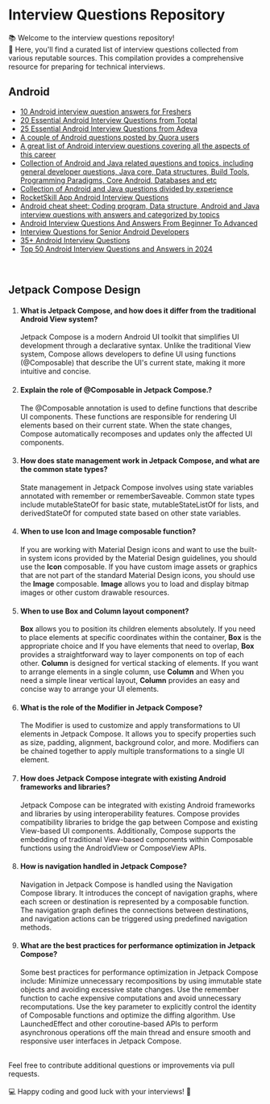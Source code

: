 
# Interview Questions Repository

📚 Welcome to the interview questions repository!<br>
🌟 Here, you'll find a curated list of interview questions collected from various reputable sources. This compilation provides a comprehensive resource for preparing for technical interviews.

## Android
<ul dir="auto">
<li><a href="http://www.careerride.com/android-interview-questions.aspx" rel="nofollow">10 Android interview question answers for Freshers</a></li>
<li><a href="http://www.toptal.com/android/interview-questions" rel="nofollow">20 Essential Android Interview Questions from Toptal</a></li>
<li><a href="https://adevait.com/android/interview-questions" rel="nofollow">25 Essential Android Interview Questions from Adeva</a></li>
<li><a href="https://www.quora.com/What-are-good-job-interview-questions-for-an-Android-developer" rel="nofollow">A couple of Android questions posted by Quora users</a></li>
<li><a href="http://www.tutorialspoint.com/android/android_interview_questions.htm" rel="nofollow">A great list of Android interview questions covering all the aspects of this career</a></li>
<li><a href="https://github.com/derekargueta/Android-Interview-Questions">Collection of Android and Java related questions and topics, including general developer questions, Java core, Data structures, Build Tools, Programming Paradigms, Core Android, Databases and etc</a></li>
<li><a href="https://medium.com/@neteinstein/not-another-android-interviews-article-the-questions-3dedafa30bec" rel="nofollow">Collection of Android and Java questions divided by experience</a></li>
<li><a href="https://github.com/mindash/android-structured-interview">RocketSkill App Android Interview Questions</a></li>
<li><a href="https://github.com/anitaa1990/Android-Cheat-sheet">Android cheat sheet: Coding program, Data structure, Android and Java interview questions with answers and categorized by topics</a></li>
<li><a href="https://www.andreasschrade.com/2017/02/23/android-interview-questions/" rel="nofollow">Android Interview Questions And Answers From Beginner To Advanced</a></li>
<li><a href="https://github.com/mohsenoid/Android-Interview-Questions">Interview Questions for Senior Android Developers</a></li>
<li><a href="https://www.interviewbit.com/android-interview-questions/" rel="nofollow">35+ Android Interview Questions</a></li>
<li><a href="https://www.edureka.co/blog/interview-questions/top-android-interview-questions-for-beginners/ rel="nofollow">Top 50 Android Interview Questions and Answers in 2024</a></li>
</ul>
<br>

## Jetpack Compose Design
<ol dir="auto">
<li>
<h4 tabindex="-1" dir="auto"><a class="anchor" aria-hidden="true" tabindex="-1"></a>What is Jetpack Compose, and how does it differ from the traditional Android View system?</h4>
<p dir="auto">Jetpack Compose is a modern Android UI toolkit that simplifies UI development through a declarative syntax. Unlike the traditional View system, Compose allows developers to define UI using functions (@Composable) that describe the UI's current state, making it more intuitive and concise.</p>
</li>
<li>
<h4 tabindex="-1" dir="auto"><a class="anchor" aria-hidden="true" tabindex="-1" ></a>Explain the role of @Composable in Jetpack Compose.?</h4>
<p dir="auto">The @Composable annotation is used to define functions that describe UI components. These functions are responsible for rendering UI elements based on their current state. When the state changes, Compose automatically recomposes and updates only the affected UI components.</p>
</li>
<li>
<h4 tabindex="-1" dir="auto"><a class="anchor" aria-hidden="true" tabindex="-1"></a>How does state management work in Jetpack Compose, and what are the common state types?</h4>
<p dir="auto">State management in Jetpack Compose involves using state variables annotated with remember or rememberSaveable. Common state types include mutableStateOf for basic state, mutableStateListOf for lists, and derivedStateOf for computed state based on other state variables.</p>
</li>
<li>
<h4 tabindex="-1" dir="auto"><a class="anchor" aria-hidden="true" tabindex="-1"></a>When to use Icon and Image composable function?</h4>
<p dir="auto">If you are working with Material Design icons and want to use the built-in system icons provided by the Material Design guidelines, you should use the <b>Icon</b> composable. If you have custom image assets or graphics that are not part of the standard Material Design icons, you should use the <b>Image</b> composable. <b>Image</b> allows you to load and display bitmap images or other custom drawable resources.</p>
</li>
<li>
<h4 tabindex="-1" dir="auto"><a class="anchor" aria-hidden="true" tabindex="-1"></a>When to use Box and Column layout component?</h4>
<p dir="auto"><b>Box</b> allows you to position its children elements absolutely. If you need to place elements at specific coordinates within the container, <b>Box</b> is the appropriate choice and If you have elements that need to overlap, <b>Box</b> provides a straightforward way to layer components on top of each other. <b>Column</b> is designed for vertical stacking of elements. If you want to arrange elements in a single column, use <b>Column</b> and When you need a simple linear vertical layout, <b>Column</b> provides an easy and concise way to arrange your UI elements.</p>
</li>
<li>
<h4 tabindex="-1" dir="auto"><a class="anchor" aria-hidden="true" tabindex="-1"></a>What is the role of the Modifier in Jetpack Compose?</h4>
<p dir="auto">The Modifier is used to customize and apply transformations to UI elements in Jetpack Compose. It allows you to specify properties such as size, padding, alignment, background color, and more. Modifiers can be chained together to apply multiple transformations to a single UI element.</p>
</li>
<li>
<h4 tabindex="-1" dir="auto"><a class="anchor" aria-hidden="true" tabindex="-1"></a>How does Jetpack Compose integrate with existing Android frameworks and libraries?</h4>
<p dir="auto">Jetpack Compose can be integrated with existing Android frameworks and libraries by using interoperability features. Compose provides compatibility libraries to bridge the gap between Compose and existing View-based UI components. Additionally, Compose supports the embedding of traditional View-based components within Composable functions using the AndroidView or ComposeView APIs.</p>
</li>
<li>
<h4 tabindex="-1" dir="auto"><a class="anchor" aria-hidden="true" tabindex="-1"></a>How is navigation handled in Jetpack Compose?</h4>
<p dir="auto">Navigation in Jetpack Compose is handled using the Navigation Compose library. It introduces the concept of navigation graphs, where each screen or destination is represented by a composable function. The navigation graph defines the connections between destinations, and navigation actions can be triggered using predefined navigation methods.</p>
</li>
<li>
<h4 tabindex="-1" dir="auto"><a class="anchor" aria-hidden="true" tabindex="-1"></a>What are the best practices for performance optimization in Jetpack Compose?</h4>
<p dir="auto">Some best practices for performance optimization in Jetpack Compose include:
Minimize unnecessary recompositions by using immutable state objects and avoiding excessive state changes.
Use the remember function to cache expensive computations and avoid unnecessary recomputations.
Use the key parameter to explicitly control the identity of Composable functions and optimize the diffing algorithm.
Use LaunchedEffect and other coroutine-based APIs to perform asynchronous operations off the main thread and ensure smooth and responsive user interfaces in Jetpack Compose.</p>
</li>
</ol>
<br>
Feel free to contribute additional questions or improvements via pull requests.<br><br>
💻 Happy coding and good luck with your interviews! 🚀
